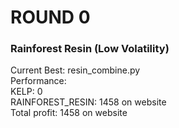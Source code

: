 # ROUND 0

### Rainforest Resin (Low Volatility)

Current Best: resin_combine.py\
Performance: \
KELP: 0 \
RAINFOREST_RESIN: 1458 on website \
Total profit: 1458 on website